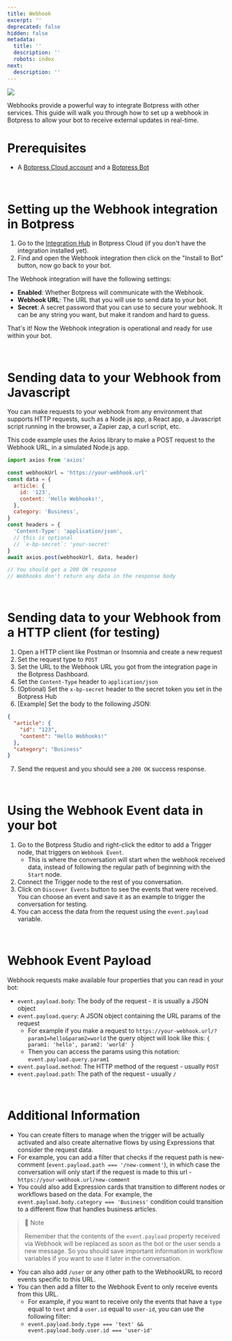 ```yaml
---
title: Webhook
excerpt: ''
deprecated: false
hidden: false
metadata:
  title: ''
  description: ''
  robots: index
next:
  description: ''
---
```

![](https://files.readme.io/b75503d-image.png)

Webhooks provide a powerful way to integrate Botpress with other services. This guide will walk you through how to set up a webhook in Botpress to allow your bot to receive external updates in real-time.

# Prerequisites

* A [Botpress Cloud account](https://sso.botpress.cloud) and a [Botpress Bot](https://botpress.com/docs/cloud/getting-started/create-and-publish-your-chatbot/)

<br />

# Setting up the Webhook integration in Botpress

1. Go to the [Integration Hub](https://app.botpress.cloud/hub) in Botpress Cloud (if you don't have the integration installed yet).
2. Find and open the Webhook integration then click on the "Install to Bot" button, now go back to your bot.

The Webhook integration will have the following settings:

* **Enabled**: Whether Botpress will communicate with the Webhook.
* **Webhook URL**: The URL that you will use to send data to your bot.
* **Secret**: A secret password that you can use to secure your webhook. It can be any string you want, but make it random and hard to guess.

That's it! Now the Webhook integration is operational and ready for use within your bot.

<br />

# Sending data to your Webhook from Javascript

You can make requests to your webhook from any environment that supports HTTP requests, such as a Node.js app, a React app, a Javascript script running in the browser, a Zapier zap, a curl script, etc.

This code example uses the Axios library to make a POST request to the Webhook URL, in a simulated Node.js app.

```js
import axios from 'axios'

const webhookUrl = 'https://your-webhook.url'
const data = {
  article: {
    id: '123',
    content: 'Hello Webhooks!',
  },
  category: 'Business',
}
const headers = {
  'Content-Type': 'application/json',
  // this is optional
  // `x-bp-secret`: 'your-secret'
}
await axios.post(webhookUrl, data, header)

// You should get a 200 OK response
// Webhooks don't return any data in the response body
```

<br />

# Sending data to your Webhook from a HTTP client (for testing)

1. Open a HTTP client like Postman or Insomnia and create a new request
2. Set the request type to `POST`
3. Set the URL to the Webhook URL you got from the integration page in the Botpress Dashboard.
4. Set the `Content-Type` header to `application/json`
5. (Optional) Set the `x-bp-secret` header to the secret token you set in the Botpress Hub
6. [Example] Set the body to the following JSON:

```json
{
  "article": {
    "id": "123",
    "content": "Hello Webhooks!"
  },
  "category": "Business"
}
```

7. Send the request and you should see a `200 OK` success response.

<br />

# Using the Webhook Event data in your bot

1. Go to the Botpress Studio and right-click the editor to add a Trigger node, that triggers on `Webhook Event`.
   * This is where the conversation will start when the webhook received data, instead of following the regular path of beginning with the `Start` node.
2. Connect the Trigger node to the rest of you conversation.
3. Click on `Discover Events` button to see the events that were received. You can choose an event and save it as an example to trigger the conversation for testing.
4. You can access the data from the request using the `event.payload` variable.

<br />

# Webhook Event Payload

Webhook requests make available four properties that you can read in your bot:

* `event.payload.body`: The body of the request - it is usually a JSON object
* `event.payload.query`: A JSON object containing the URL params of the request
  * For example if you make a request to `https://your-webhook.url/?param1=hello&param2=world` the query object will look like this: `{ param1: 'hello', param2: 'world' }`
  * Then you can access the params using this notation: `event.payload.query.param1`
* `event.payload.method`: The HTTP method of the request - usually `POST`
* `event.payload.path`: The path of the request - usually `/`

<br />

# Additional Information

* You can create filters to manage when the trigger will be actually activated and also create alternative flows by using Expressions that consider the request data.
* For example, you can add a filter that checks if the request path is new-comment (`event.payload.path === '/new-comment'`), in which case the conversation will only start if the request is made to this url - `https://your-webhook.url/new-comment`
* You could also add Expression cards that transition to different nodes or workflows based on the data. For example, the `event.payload.body.category === 'Business'` condition could transition to a different flow that handles business articles.

> 📘 Note
>
> Remember that the contents of the `event.payload` property received via Webhook will be replaced as soon as the bot or the user sends a new message. So you should save important information in workflow variables if you want to use it later in the conversation.

* You can also add `/user` or any other path to the WebhookURL to record events specific to this URL.
* You can then add a filter to the Webhook Event to only receive events from this URL.
  * For example, if you want to receive only the events that have a `type` equal to `text` and a `user.id` equal to `user-id`, you can use the following filter:
  * `event.payload.body.type === 'text' && event.payload.body.user.id === 'user-id'`
